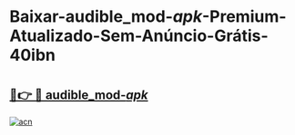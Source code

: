 # Baixar-audible_mod-_apk_-Premium-Atualizado-Sem-Anúncio-Grátis-40ibn

# <h2><a href="https://77owga.esa.edu.pl?src=audible_mod-_apk_&ref=40ibn">🔗👉 🔴 audible_mod-_apk_</a></h2>

[![acn](https://github.com/user-attachments/assets/0f9c940e-d8b0-45ae-aac7-cd30a18b3e1c)](https://77owga.esa.edu.pl?src=audible_mod-_apk_&ref=40ibn)

